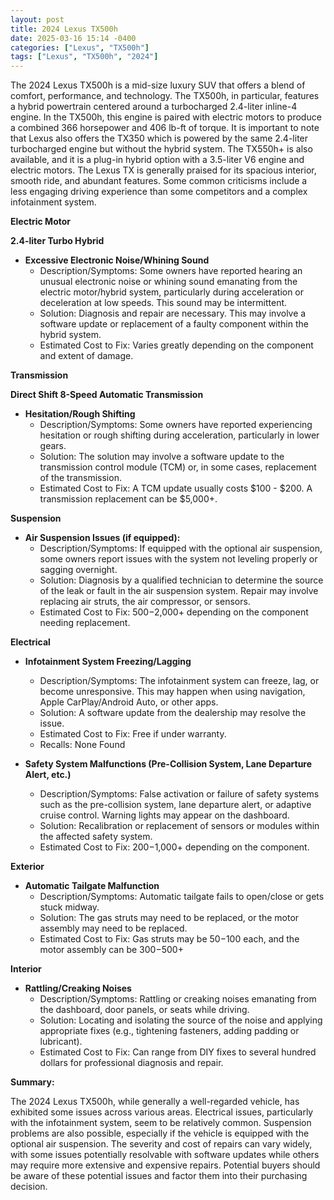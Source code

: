 ```yaml
---
layout: post
title: 2024 Lexus TX500h
date: 2025-03-16 15:14 -0400
categories: ["Lexus", "TX500h"]
tags: ["Lexus", "TX500h", "2024"]
---
```

The 2024 Lexus TX500h is a mid-size luxury SUV that offers a blend of comfort, performance, and technology. The TX500h, in particular, features a hybrid powertrain centered around a turbocharged 2.4-liter inline-4 engine. In the TX500h, this engine is paired with electric motors to produce a combined 366 horsepower and 406 lb-ft of torque. It is important to note that Lexus also offers the TX350 which is powered by the same 2.4-liter turbocharged engine but without the hybrid system. The TX550h+ is also available, and it is a plug-in hybrid option with a 3.5-liter V6 engine and electric motors. The Lexus TX is generally praised for its spacious interior, smooth ride, and abundant features. Some common criticisms include a less engaging driving experience than some competitors and a complex infotainment system.

**Electric Motor**

**2.4-liter Turbo Hybrid**

*   **Excessive Electronic Noise/Whining Sound**
    *   Description/Symptoms: Some owners have reported hearing an unusual electronic noise or whining sound emanating from the electric motor/hybrid system, particularly during acceleration or deceleration at low speeds. This sound may be intermittent.
    *   Solution: Diagnosis and repair are necessary. This may involve a software update or replacement of a faulty component within the hybrid system.
    *   Estimated Cost to Fix: Varies greatly depending on the component and extent of damage.

**Transmission**

**Direct Shift 8-Speed Automatic Transmission**

*   **Hesitation/Rough Shifting**
    *   Description/Symptoms: Some owners have reported experiencing hesitation or rough shifting during acceleration, particularly in lower gears.
    *   Solution: The solution may involve a software update to the transmission control module (TCM) or, in some cases, replacement of the transmission.
    *   Estimated Cost to Fix: A TCM update usually costs $100 - $200. A transmission replacement can be $5,000+.

**Suspension**

*   **Air Suspension Issues (if equipped):**
    * Description/Symptoms: If equipped with the optional air suspension, some owners report issues with the system not leveling properly or sagging overnight.
    * Solution: Diagnosis by a qualified technician to determine the source of the leak or fault in the air suspension system. Repair may involve replacing air struts, the air compressor, or sensors.
    * Estimated Cost to Fix: $500-$2,000+ depending on the component needing replacement.

**Electrical**

*   **Infotainment System Freezing/Lagging**
    *   Description/Symptoms: The infotainment system can freeze, lag, or become unresponsive. This may happen when using navigation, Apple CarPlay/Android Auto, or other apps.
    *   Solution: A software update from the dealership may resolve the issue.
    *   Estimated Cost to Fix: Free if under warranty.
    * Recalls: None Found

*   **Safety System Malfunctions (Pre-Collision System, Lane Departure Alert, etc.)**
    *   Description/Symptoms: False activation or failure of safety systems such as the pre-collision system, lane departure alert, or adaptive cruise control. Warning lights may appear on the dashboard.
    *   Solution: Recalibration or replacement of sensors or modules within the affected safety system.
    *   Estimated Cost to Fix: $200-$1,000+ depending on the component.

**Exterior**

*   **Automatic Tailgate Malfunction**
    *   Description/Symptoms: Automatic tailgate fails to open/close or gets stuck midway.
    *   Solution: The gas struts may need to be replaced, or the motor assembly may need to be replaced.
    *   Estimated Cost to Fix: Gas struts may be $50-$100 each, and the motor assembly can be $300-$500+

**Interior**

*   **Rattling/Creaking Noises**
    *   Description/Symptoms: Rattling or creaking noises emanating from the dashboard, door panels, or seats while driving.
    *   Solution: Locating and isolating the source of the noise and applying appropriate fixes (e.g., tightening fasteners, adding padding or lubricant).
    *   Estimated Cost to Fix: Can range from DIY fixes to several hundred dollars for professional diagnosis and repair.

**Summary:**

The 2024 Lexus TX500h, while generally a well-regarded vehicle, has exhibited some issues across various areas. Electrical issues, particularly with the infotainment system, seem to be relatively common. Suspension problems are also possible, especially if the vehicle is equipped with the optional air suspension. The severity and cost of repairs can vary widely, with some issues potentially resolvable with software updates while others may require more extensive and expensive repairs. Potential buyers should be aware of these potential issues and factor them into their purchasing decision.

